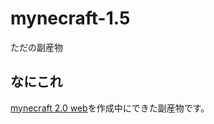 # mynecraft-1.5
ただの副産物  
## なにこれ
[mynecraft 2.0 web](https://github.com/mynecraft-dev-team/www.mynecraft.jp)を作成中にできた副産物です。
